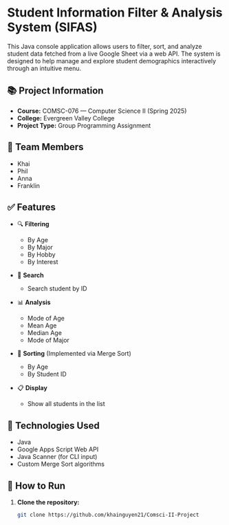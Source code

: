 # Student Information Filter & Analysis System (SIFAS)

This Java console application allows users to filter, sort, and analyze student data fetched from a live Google Sheet via a web API. The system is designed to help manage and explore student demographics interactively through an intuitive menu.

## 📚 Project Information

- **Course:** COMSC-076 — Computer Science II (Spring 2025)
- **College:** Evergreen Valley College
- **Project Type:** Group Programming Assignment

## 👥 Team Members

- Khai
- Phil
- Anna
- Franklin

## ✅ Features

- 🔍 **Filtering**
  - By Age
  - By Major
  - By Hobby
  - By Interest

- 🔢 **Search**
  - Search student by ID

- 📊 **Analysis**
  - Mode of Age
  - Mean Age
  - Median Age
  - Mode of Major

- 🧮 **Sorting** (Implemented via Merge Sort)
  - By Age
  - By Student ID

- 📋 **Display**
  - Show all students in the list

## 🔧 Technologies Used

- Java
- Google Apps Script Web API
- Java Scanner (for CLI input)
- Custom Merge Sort algorithms

## 🚀 How to Run

1. **Clone the repository:**
   ```bash
   git clone https://github.com/khainguyen21/Comsci-II-Project
